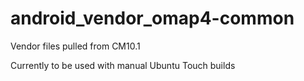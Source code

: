 android_vendor_omap4-common
===========================

Vendor files pulled from CM10.1

Currently to be used with manual Ubuntu Touch builds
